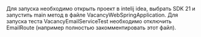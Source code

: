 Для запуска необходимо открыть проект в intelij idea, выбрать SDK 21 и запустить main метод в файле VacancyWebSpringApplication.
Для запуска теста VacancyEmailServiceTest необходимо отключить EmailRoute (например полностью закомментировать этот файл).